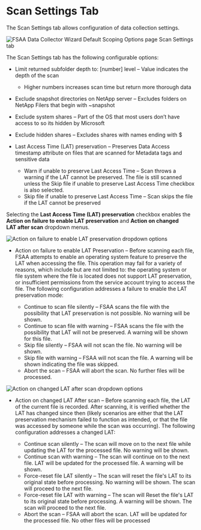 # Scan Settings Tab

The Scan Settings tab allows configuration of data collection settings.

![FSAA Data Collector Wizard Default Scoping Options page Scan Settings tab](/img/product_docs/accessanalyzer/11.6/admin/datacollector/fsaa/scansettings_1.webp)

The Scan Settings tab has the following configurable options:

- Limit returned subfolder depth to: [number] level – Value indicates the depth of the scan

    - Higher numbers increases scan time but return more thorough data

- Exclude snapshot directories on NetApp server – Excludes folders on NetApp Filers that begin with
  ~snapshot
- Exclude system shares – Part of the OS that most users don’t have access to so its hidden by
  Microsoft
- Exclude hidden shares – Excludes shares with names ending with $
- Last Access Time (LAT) preservation – Preserves Data Access timestamp attribute on files that are
  scanned for Metadata tags and sensitive data

    - Warn if unable to preserve Last Access Time – Scan throws a warning if the LAT cannot be
      preserved. The file is still scanned unless the Skip file if unable to preserve Last Access
      Time checkbox is also selected.
    - Skip file if unable to preserve Last Access Time – Scan skips the file if the LAT cannot be
      preserved

Selecting the **Last Access Time (LAT) preservation** checkbox enables the **Action on failure to
enable LAT preservation** and **Action on changed LAT after scan** dropdown menus.

![Action on failure to enable LAT preservation dropdown options](/img/product_docs/accessanalyzer/11.6/admin/datacollector/fsaa/defaultscopingoptions/actionlatpreservationfailure.webp)

- Action on failure to enable LAT Preservation – Before scanning each file, FSAA attempts to enable
  an operating system feature to preserve the LAT when accessing the file. This operation may fail
  for a variety of reasons, which include but are not limited to: the operating system or file
  system where the file is located does not support LAT preservation, or insufficient permissions
  from the service account trying to access the file. The following configuration addresses a
  failure to enable the LAT preservation mode:

    - Continue to scan file silently – FSAA scans the file with the possibility that LAT
      preservation is not possible. No warning will be shown.
    - Continue to scan file with warning – FSAA scans the file with the possibility that LAT will
      not be preserved. A warning will be shown for this file.
    - Skip file silently – FSAA will not scan the file. No warning will be shown.
    - Skip file with warning – FSAA will not scan the file. A warning will be shown indicating the
      file was skipped.
    - Abort the scan – FSAA will abort the scan. No further files will be processed.

![Action on changed LAT after scan dropdown options](/img/product_docs/accessanalyzer/11.6/admin/datacollector/fsaa/defaultscopingoptions/actionchangedlat.webp)

- Action on changed LAT After scan – Before scanning each file, the LAT of the current file is
  recorded. After scanning, it is verified whether the LAT has changed since then (likely scenarios
  are either that the LAT preservation mechanism failed to function as intended, or that the file
  was accessed by someone while the scan was occurring). The following configuration addresses a
  changed LAT:

    - Continue scan silently – The scan will move on to the next file while updating the LAT for the
      processed file. No warning will be shown.
    - Continue scan with warning – The scan will continue on to the next file. LAT will be updated
      for the processed file. A warning will be shown.
    - Force-reset file LAT silently – The scan will reset the file's LAT to its original state
      before processing. No warning will be shown. The scan will proceed to the next file.
    - Force-reset file LAT with warning – The scan will Reset the file's LAT to its original state
      before processing. A warning will be shown. The scan will proceed to the next file.
    - Abort the scan – FSAA will abort the scan. LAT will be updated for the processed file. No
      other files will be processed
